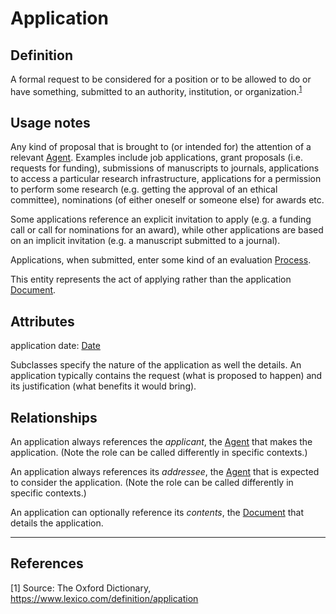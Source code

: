 # Application

## Definition
A formal request to be considered for a position or to be allowed to do or have something, submitted to an authority, institution, or organization.<sup>[1](#fn1)</sup>

## Usage notes
Any kind of proposal that is brought to (or intended for) the attention of a relevant [Agent](../entities/Agent.md).
Examples include job applications, grant proposals (i.e. requests for funding), submissions of manuscripts to journals, applications to access a particular research infrastructure, applications for a permission to perform some research (e.g. getting the approval of an ethical committee), nominations (of either oneself or someone else) for awards etc.

Some applications reference an explicit invitation to apply (e.g. a funding call or call for nominations for an award), while other applications are based on an implicit invitation (e.g. a manuscript submitted to a journal).

Applications, when submitted, enter some kind of an evaluation [Process](../entities/Process.md).

This entity represents the act of applying rather than the application [Document](../entities/Document.md). 

## Attributes

application date: [Date](../datatypes/Date.md)

Subclasses specify the nature of the application as well the details. 
An application typically contains the request (what is proposed to happen) and its justification (what benefits it would bring).

## Relationships

An application always references the *applicant*, the [Agent](../entities/Agent.md) that makes the application. (Note the role can be called differently in specific contexts.)

An application always references its *addressee*, the [Agent](../entities/Agent.md) that is expected to consider the application. (Note the role can be called differently in specific contexts.)

An application can optionally reference its *contents*, the [Document](../entities/Document.md) that details the application.

---

## References
<a name="fn1">\[1\]</a> Source: The Oxford Dictionary, https://www.lexico.com/definition/application